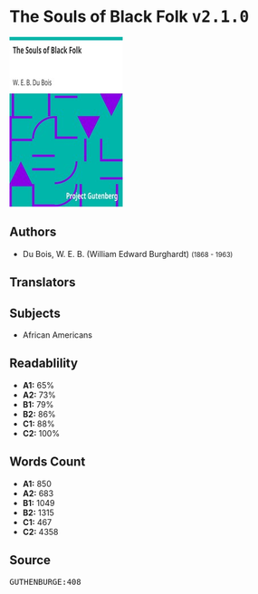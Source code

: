 # The Souls of Black Folk <kbd>v2.1.0</kbd>

![](./cover.medium.jpg "")

## Authors


 - Du Bois, W. E. B. (William Edward Burghardt) <small>(1868 - 1963)</small>

## Translators



## Subjects


 - African Americans

## Readablility


 - **A1:** 65%
 - **A2:** 73%
 - **B1:** 79%
 - **B2:** 86%
 - **C1:** 88%
 - **C2:** 100%

## Words Count


 - **A1:** 850
 - **A2:** 683
 - **B1:** 1049
 - **B2:** 1315
 - **C1:** 467
 - **C2:** 4358

## Source


<kbd>GUTHENBURGE:408</kbd>
